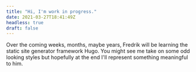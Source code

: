 ```yaml
---
title: "Hi, I'm work in progress."
date: 2021-03-27T18:41:49Z
headless: true
draft: false
---
```

Over the coming weeks, months, maybe years, Fredrik will be learning the static site generator framework Hugo. You might see me take on some odd looking styles but hopefully at the end I'll represent something meaningful to him.
